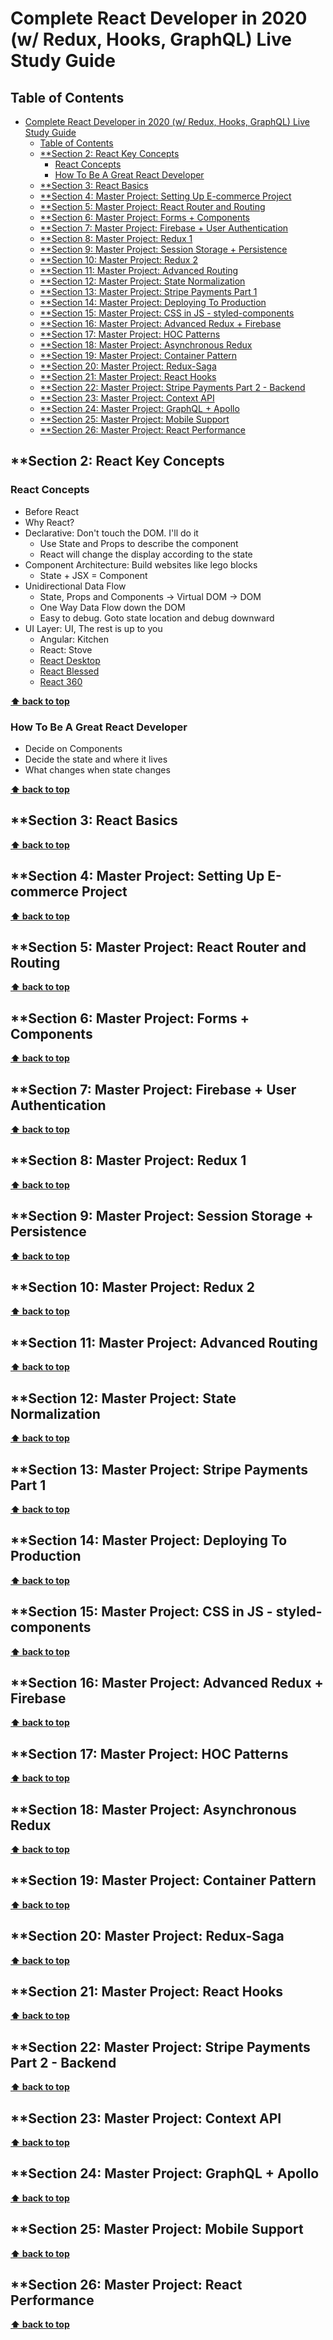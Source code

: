 # Complete React Developer in 2020 (w/ Redux, Hooks, GraphQL) Live Study Guide

## Table of Contents

- [Complete React Developer in 2020 (w/ Redux, Hooks, GraphQL) Live Study Guide](#complete-react-developer-in-2020-w-redux-hooks-graphql-live-study-guide)
  - [Table of Contents](#table-of-contents)
  - [**Section 2: React Key Concepts](#section-2-react-key-concepts)
    - [React Concepts](#react-concepts)
    - [How To Be A Great React Developer](#how-to-be-a-great-react-developer)
  - [**Section 3: React Basics](#section-3-react-basics)
  - [**Section 4: Master Project: Setting Up E-commerce Project](#section-4-master-project-setting-up-e-commerce-project)
  - [**Section 5: Master Project: React Router and Routing](#section-5-master-project-react-router-and-routing)
  - [**Section 6: Master Project: Forms + Components](#section-6-master-project-forms--components)
  - [**Section 7: Master Project: Firebase + User Authentication](#section-7-master-project-firebase--user-authentication)
  - [**Section 8: Master Project: Redux 1](#section-8-master-project-redux-1)
  - [**Section 9: Master Project: Session Storage + Persistence](#section-9-master-project-session-storage--persistence)
  - [**Section 10: Master Project: Redux 2](#section-10-master-project-redux-2)
  - [**Section 11: Master Project: Advanced Routing](#section-11-master-project-advanced-routing)
  - [**Section 12: Master Project: State Normalization](#section-12-master-project-state-normalization)
  - [**Section 13: Master Project: Stripe Payments Part 1](#section-13-master-project-stripe-payments-part-1)
  - [**Section 14: Master Project: Deploying To Production](#section-14-master-project-deploying-to-production)
  - [**Section 15: Master Project: CSS in JS - styled-components](#section-15-master-project-css-in-js---styled-components)
  - [**Section 16: Master Project: Advanced Redux + Firebase](#section-16-master-project-advanced-redux--firebase)
  - [**Section 17: Master Project: HOC Patterns](#section-17-master-project-hoc-patterns)
  - [**Section 18: Master Project: Asynchronous Redux](#section-18-master-project-asynchronous-redux)
  - [**Section 19: Master Project: Container Pattern](#section-19-master-project-container-pattern)
  - [**Section 20: Master Project: Redux-Saga](#section-20-master-project-redux-saga)
  - [**Section 21: Master Project: React Hooks](#section-21-master-project-react-hooks)
  - [**Section 22: Master Project: Stripe Payments Part 2 - Backend](#section-22-master-project-stripe-payments-part-2---backend)
  - [**Section 23: Master Project: Context API](#section-23-master-project-context-api)
  - [**Section 24: Master Project: GraphQL + Apollo](#section-24-master-project-graphql--apollo)
  - [**Section 25: Master Project: Mobile Support](#section-25-master-project-mobile-support)
  - [**Section 26: Master Project: React Performance](#section-26-master-project-react-performance)

## **Section 2: React Key Concepts

### React Concepts

- Before React
- Why React?
- Declarative: Don't touch the DOM. I'll do it
  - Use State and Props to describe the component
  - React will change the display according to the state 
- Component Architecture: Build websites like lego blocks
  - State + JSX = Component
- Unidirectional Data Flow
  - State, Props and Components -> Virtual DOM -> DOM
  - One Way Data Flow down the DOM
  - Easy to debug. Goto state location and debug downward
- UI Layer: UI, The rest is up to you
  - Angular: Kitchen
  - React: Stove
  - [React Desktop](https://reactdesktop.js.org/)
  - [React Blessed](https://github.com/Yomguithereal/react-blessed)
  - [React 360](https://facebook.github.io/react-360/)

**[⬆ back to top](#table-of-contents)**

### How To Be A Great React Developer

- Decide on Components
- Decide the state and where it lives
- What changes when state changes

**[⬆ back to top](#table-of-contents)**

## **Section 3: React Basics

**[⬆ back to top](#table-of-contents)**

## **Section 4: Master Project: Setting Up E-commerce Project

**[⬆ back to top](#table-of-contents)**

## **Section 5: Master Project: React Router and Routing

**[⬆ back to top](#table-of-contents)**

## **Section 6: Master Project: Forms + Components

**[⬆ back to top](#table-of-contents)**

## **Section 7: Master Project: Firebase + User Authentication

**[⬆ back to top](#table-of-contents)**

## **Section 8: Master Project: Redux 1

**[⬆ back to top](#table-of-contents)**

## **Section 9: Master Project: Session Storage + Persistence

**[⬆ back to top](#table-of-contents)**

## **Section 10: Master Project: Redux 2

**[⬆ back to top](#table-of-contents)**

## **Section 11: Master Project: Advanced Routing

**[⬆ back to top](#table-of-contents)**

## **Section 12: Master Project: State Normalization

**[⬆ back to top](#table-of-contents)**

## **Section 13: Master Project: Stripe Payments Part 1

**[⬆ back to top](#table-of-contents)**

## **Section 14: Master Project: Deploying To Production

**[⬆ back to top](#table-of-contents)**

## **Section 15: Master Project: CSS in JS - styled-components

**[⬆ back to top](#table-of-contents)**

## **Section 16: Master Project: Advanced Redux + Firebase

**[⬆ back to top](#table-of-contents)**

## **Section 17: Master Project: HOC Patterns

**[⬆ back to top](#table-of-contents)**

## **Section 18: Master Project: Asynchronous Redux

**[⬆ back to top](#table-of-contents)**

## **Section 19: Master Project: Container Pattern

**[⬆ back to top](#table-of-contents)**

## **Section 20: Master Project: Redux-Saga

**[⬆ back to top](#table-of-contents)**

## **Section 21: Master Project: React Hooks

**[⬆ back to top](#table-of-contents)**

## **Section 22: Master Project: Stripe Payments Part 2 - Backend

**[⬆ back to top](#table-of-contents)**

## **Section 23: Master Project: Context API

**[⬆ back to top](#table-of-contents)**

## **Section 24: Master Project: GraphQL + Apollo

**[⬆ back to top](#table-of-contents)**

## **Section 25: Master Project: Mobile Support

**[⬆ back to top](#table-of-contents)**

## **Section 26: Master Project: React Performance

**[⬆ back to top](#table-of-contents)**
